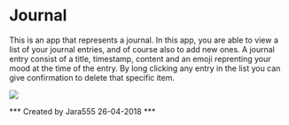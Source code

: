 # Journal

This is an app that represents a journal. In this app, you are able to view a list of your journal entries, and of course also to add new ones. A journal entry consist of a title, timestamp, content and an emoji reprenting your mood at the time of the entry. By long clicking any entry in the list you can give confirmation to delete that specific item.

![](../master/doc/screenshot.png)

*** Created by Jara555 26-04-2018 ***

